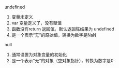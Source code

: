 undefined 
1. 变量未定义
2. var 变量定义了，没有赋值
3. 函数没有return 返回值，默认返回陈结果为 undefined
4. 是一个表示“无”的原始值，转换为数字是NaN   

null
1. 通常设置为对象变量的初始化
2. 是一个表示“无”的对象（空对象指针），转换为数字是0
